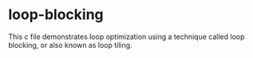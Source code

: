 # loop-blocking
This c file demonstrates loop optimization using a technique called loop blocking, or also known as loop tiling. 
